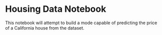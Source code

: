 # Housing Data Notebook

This notebook will attempt to build a mode capable of predicting the price of a California house from the dataset. 
